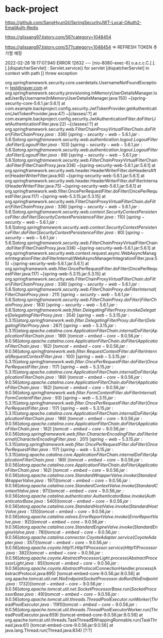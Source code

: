# back-project

https://github.com/SangHyunGil/SpringSecurityJWT-Local-OAuth2-EmailAuth-Redis

https://gilssang97.tistory.com/56?category=1048454



https://gilssang97.tistory.com/57?category=1048454 => REFRESH TOKEN 추가할 예정




2022-02-28 18:17:07.940 ERROR 12632 --- [nio-8080-exec-6] o.a.c.c.C.[.[.[.[dispatcherServlet]      : Servlet.service() for servlet [dispatcherServlet] in context with path [] threw exception

org.springframework.security.core.userdetails.UsernameNotFoundException: test@naver.com
	at org.springframework.security.provisioning.InMemoryUserDetailsManager.loadUserByUsername(InMemoryUserDetailsManager.java:150) ~[spring-security-core-5.6.1.jar:5.6.1]
	at com.example.backproject.config.security.JwtTokenProvider.getAuthentication(JwtTokenProvider.java:47) ~[classes/:?]
	at com.example.backproject.config.security.JwtAuthenticationFilter.doFilter(JwtAuthenticationFilter.java:22) ~[classes/:?]
	at org.springframework.security.web.FilterChainProxy$VirtualFilterChain.doFilter(FilterChainProxy.java:336) ~[spring-security-web-5.6.1.jar:5.6.1]
	at org.springframework.security.web.authentication.logout.LogoutFilter.doFilter(LogoutFilter.java:103) ~[spring-security-web-5.6.1.jar:5.6.1]
	at org.springframework.security.web.authentication.logout.LogoutFilter.doFilter(LogoutFilter.java:89) ~[spring-security-web-5.6.1.jar:5.6.1]
	at org.springframework.security.web.FilterChainProxy$VirtualFilterChain.doFilter(FilterChainProxy.java:336) ~[spring-security-web-5.6.1.jar:5.6.1]
	at org.springframework.security.web.header.HeaderWriterFilter.doHeadersAfter(HeaderWriterFilter.java:90) ~[spring-security-web-5.6.1.jar:5.6.1]
	at org.springframework.security.web.header.HeaderWriterFilter.doFilterInternal(HeaderWriterFilter.java:75) ~[spring-security-web-5.6.1.jar:5.6.1]
	at org.springframework.web.filter.OncePerRequestFilter.doFilter(OncePerRequestFilter.java:117) ~[spring-web-5.3.15.jar:5.3.15]
	at org.springframework.security.web.FilterChainProxy$VirtualFilterChain.doFilter(FilterChainProxy.java:336) ~[spring-security-web-5.6.1.jar:5.6.1]
	at org.springframework.security.web.context.SecurityContextPersistenceFilter.doFilter(SecurityContextPersistenceFilter.java:110) ~[spring-security-web-5.6.1.jar:5.6.1]
	at org.springframework.security.web.context.SecurityContextPersistenceFilter.doFilter(SecurityContextPersistenceFilter.java:80) ~[spring-security-web-5.6.1.jar:5.6.1]
	at org.springframework.security.web.FilterChainProxy$VirtualFilterChain.doFilter(FilterChainProxy.java:336) ~[spring-security-web-5.6.1.jar:5.6.1]
	at org.springframework.security.web.context.request.async.WebAsyncManagerIntegrationFilter.doFilterInternal(WebAsyncManagerIntegrationFilter.java:55) ~[spring-security-web-5.6.1.jar:5.6.1]
	at org.springframework.web.filter.OncePerRequestFilter.doFilter(OncePerRequestFilter.java:117) ~[spring-web-5.3.15.jar:5.3.15]
	at org.springframework.security.web.FilterChainProxy$VirtualFilterChain.doFilter(FilterChainProxy.java:336) ~[spring-security-web-5.6.1.jar:5.6.1]
	at org.springframework.security.web.FilterChainProxy.doFilterInternal(FilterChainProxy.java:211) ~[spring-security-web-5.6.1.jar:5.6.1]
	at org.springframework.security.web.FilterChainProxy.doFilter(FilterChainProxy.java:183) ~[spring-security-web-5.6.1.jar:5.6.1]
	at org.springframework.web.filter.DelegatingFilterProxy.invokeDelegate(DelegatingFilterProxy.java:354) ~[spring-web-5.3.15.jar:5.3.15]
	at org.springframework.web.filter.DelegatingFilterProxy.doFilter(DelegatingFilterProxy.java:267) ~[spring-web-5.3.15.jar:5.3.15]
	at org.apache.catalina.core.ApplicationFilterChain.internalDoFilter(ApplicationFilterChain.java:189) ~[tomcat-embed-core-9.0.56.jar:9.0.56]
	at org.apache.catalina.core.ApplicationFilterChain.doFilter(ApplicationFilterChain.java:162) ~[tomcat-embed-core-9.0.56.jar:9.0.56]
	at org.springframework.web.filter.RequestContextFilter.doFilterInternal(RequestContextFilter.java:100) ~[spring-web-5.3.15.jar:5.3.15]
	at org.springframework.web.filter.OncePerRequestFilter.doFilter(OncePerRequestFilter.java:117) ~[spring-web-5.3.15.jar:5.3.15]
	at org.apache.catalina.core.ApplicationFilterChain.internalDoFilter(ApplicationFilterChain.java:189) ~[tomcat-embed-core-9.0.56.jar:9.0.56]
	at org.apache.catalina.core.ApplicationFilterChain.doFilter(ApplicationFilterChain.java:162) ~[tomcat-embed-core-9.0.56.jar:9.0.56]
	at org.springframework.web.filter.FormContentFilter.doFilterInternal(FormContentFilter.java:93) ~[spring-web-5.3.15.jar:5.3.15]
	at org.springframework.web.filter.OncePerRequestFilter.doFilter(OncePerRequestFilter.java:117) ~[spring-web-5.3.15.jar:5.3.15]
	at org.apache.catalina.core.ApplicationFilterChain.internalDoFilter(ApplicationFilterChain.java:189) ~[tomcat-embed-core-9.0.56.jar:9.0.56]
	at org.apache.catalina.core.ApplicationFilterChain.doFilter(ApplicationFilterChain.java:162) ~[tomcat-embed-core-9.0.56.jar:9.0.56]
	at org.springframework.web.filter.CharacterEncodingFilter.doFilterInternal(CharacterEncodingFilter.java:201) ~[spring-web-5.3.15.jar:5.3.15]
	at org.springframework.web.filter.OncePerRequestFilter.doFilter(OncePerRequestFilter.java:117) ~[spring-web-5.3.15.jar:5.3.15]
	at org.apache.catalina.core.ApplicationFilterChain.internalDoFilter(ApplicationFilterChain.java:189) ~[tomcat-embed-core-9.0.56.jar:9.0.56]
	at org.apache.catalina.core.ApplicationFilterChain.doFilter(ApplicationFilterChain.java:162) ~[tomcat-embed-core-9.0.56.jar:9.0.56]
	at org.apache.catalina.core.StandardWrapperValve.invoke(StandardWrapperValve.java:197) [tomcat-embed-core-9.0.56.jar:9.0.56]
	at org.apache.catalina.core.StandardContextValve.invoke(StandardContextValve.java:97) [tomcat-embed-core-9.0.56.jar:9.0.56]
	at org.apache.catalina.authenticator.AuthenticatorBase.invoke(AuthenticatorBase.java:540) [tomcat-embed-core-9.0.56.jar:9.0.56]
	at org.apache.catalina.core.StandardHostValve.invoke(StandardHostValve.java:135) [tomcat-embed-core-9.0.56.jar:9.0.56]
	at org.apache.catalina.valves.ErrorReportValve.invoke(ErrorReportValve.java:92) [tomcat-embed-core-9.0.56.jar:9.0.56]
	at org.apache.catalina.core.StandardEngineValve.invoke(StandardEngineValve.java:78) [tomcat-embed-core-9.0.56.jar:9.0.56]
	at org.apache.catalina.connector.CoyoteAdapter.service(CoyoteAdapter.java:357) [tomcat-embed-core-9.0.56.jar:9.0.56]
	at org.apache.coyote.http11.Http11Processor.service(Http11Processor.java:382) [tomcat-embed-core-9.0.56.jar:9.0.56]
	at org.apache.coyote.AbstractProcessorLight.process(AbstractProcessorLight.java:65) [tomcat-embed-core-9.0.56.jar:9.0.56]
	at org.apache.coyote.AbstractProtocol$ConnectionHandler.process(AbstractProtocol.java:895) [tomcat-embed-core-9.0.56.jar:9.0.56]
	at org.apache.tomcat.util.net.NioEndpoint$SocketProcessor.doRun(NioEndpoint.java:1732) [tomcat-embed-core-9.0.56.jar:9.0.56]
	at org.apache.tomcat.util.net.SocketProcessorBase.run(SocketProcessorBase.java:49) [tomcat-embed-core-9.0.56.jar:9.0.56]
	at org.apache.tomcat.util.threads.ThreadPoolExecutor.runWorker(ThreadPoolExecutor.java:1191) [tomcat-embed-core-9.0.56.jar:9.0.56]
	at org.apache.tomcat.util.threads.ThreadPoolExecutor$Worker.run(ThreadPoolExecutor.java:659) [tomcat-embed-core-9.0.56.jar:9.0.56]
	at org.apache.tomcat.util.threads.TaskThread$WrappingRunnable.run(TaskThread.java:61) [tomcat-embed-core-9.0.56.jar:9.0.56]
	at java.lang.Thread.run(Thread.java:834) [?:?]
